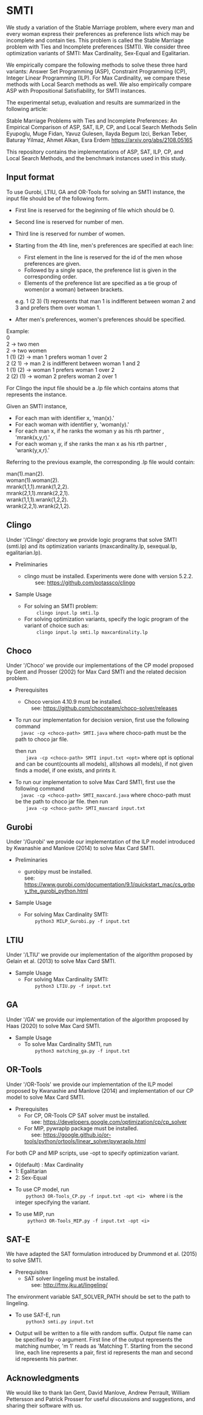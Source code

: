 # SMTI
We study a variation of the Stable Marriage problem, where every man and every woman express their preferences as preference lists which may be incomplete and contain ties. This problem is called the Stable Marriage problem with Ties and Incomplete preferences (SMTI).  We consider three optimization variants of SMTI: Max Cardinality, Sex-Equal and Egalitarian. 

We empirically compare the following methods to solve these three hard variants: Answer Set Programming (ASP), Constraint Programming (CP), Integer Linear Programming (ILP). For Max Cardinality, we compare these methods with Local Search methods as well.  We also empirically compare ASP with Propositional Satisfiability, for SMTI instances. 

The experimental setup, evaluation and results are summarized in the following article:

Stable Marriage Problems with Ties and Incomplete Preferences: An Empirical Comparison of ASP, SAT, ILP, CP, and Local Search Methods
Selin Eyupoglu, Muge Fidan, Yavuz Gulesen, Ilayda Begum Izci, Berkan Teber, Baturay Yilmaz, Ahmet Alkan, Esra Erdem 
https://arxiv.org/abs/2108.05165

This repository contains the implementations of ASP, SAT, ILP, CP, and Local Search Methods, and the benchmark instances used in this study.

## Input format

To use Gurobi, LTIU, GA and OR-Tools for solving an SMTI instance, the input file should be of the following form.
  - First line is reserved for the beginning of file which should be 0.
  - Second line is reserved for number of men.
  - Third line is reserved for number of women. 
  - Starting from the 4th line, men's preferences are specified at each line:
      * First element in the line is reserved for the id of the men whose preferences are given.
      * Followed by a single space, the preference list is given in the corresponding order.
      * Elements of the preference list are specified as a tie group of women(or a woman) between brackets.

      e.g. 1 (2 3) (1) represents that man 1 is indifferent between woman 2 and 3 and prefers them over woman 1.

  - After men's preferences, women's preferences should be specified.

Example: \
  0                    
  2         -> two men  
  2         -> two women  
  1 (1) (2) -> man 1 prefers woman 1 over 2   \
  2 (2 1)   -> man 2 is indifferent between woman 1 and 2  \
  1 (1) (2) -> woman 1 prefers woman 1 over 2   \
  2 (2) (1) -> woman 2 prefers woman 2 over 1    

  For Clingo the input file should be a .lp file which contains atoms that represents the instance.
 
  Given an SMTI instance,
  *  For each man with identifier x, 'man(x).'
  *  For each woman with identifier y, 'woman(y).'
  *  For each man x, if he ranks the woman y as his rth partner , 'mrank(x,y,r).'
  *  For each woman y, if she ranks the man x as his rth partner , 'wrank(y,x,r).'

 Referring to the previous example, the corresponding .lp file would contain:

 man(1).man(2). \
 woman(1).woman(2). \
 mrank(1,1,1).mrank(1,2,2). \
 mrank(2,1,1).mrank(2,2,1). \
 wrank(1,1,1).wrank(1,2,2). \
 wrank(2,2,1).wrank(2,1,2).


## Clingo

Under '/Clingo' directory we provide logic programs that solve SMTI (smti.lp) and its optimization variants (maxcardinality.lp, sexequal.lp, egalitarian.lp).

* Preliminaries <br />
     - clingo must be installed. Experiments were done with version 5.2.2. \
    see: https://github.com/potassco/clingo 

* Sample Usage 
    - For solving an SMTI problem: \
      ```clingo input.lp smti.lp```  
  - For solving optimization variants, specify the logic program of the variant of choice such as: \
     ```clingo input.lp smti.lp maxcardinality.lp```

## Choco

  Under '/Choco' we provide our implementations of the CP model proposed by Gent and Prosser (2002) for Max Card SMTI and the related decision problem.

   * Prerequisites
       - Choco version 4.10.9 must be installed. \
            see: https://github.com/chocoteam/choco-solver/releases
   
   * To run our implementation for decision version, first use the following command\
       ```javac -cp <choco-path> SMTI.java``` where choco-path must be the path to choco jar file.
      
      then run \
        ```java -cp <choco-path> SMTI input.txt <opt>``` 
         where opt is optional and can be count(counts all models), all(shows all models), if not given finds a model, if one exists, and prints it.
    
   * To run our implementation to solve Max Card SMTI, first use the following command\
      ```javac -cp <choco-path> SMTI_maxcard.java``` 
         where choco-path must be the path to choco jar file.
     then run \
        ```java -cp <choco-path> SMTI_maxcard input.txt```

## Gurobi

Under '/Gurobi' we provide our implementation of the ILP model introduced by Kwanashie and Manlove (2014) to solve Max Card SMTI.  

* Preliminaries <br />
    - gurobipy must be installed.  \
        see: https://www.gurobi.com/documentation/9.1/quickstart_mac/cs_grbpy_the_gurobi_python.html 

* Sample Usage 
    -  For solving Max Cardinality SMTI: \
    ```python3 MILP_Gurobi.py -f input.txt``` 
           

## LTIU

Under '/LTIU' we provide our implementation of the algorithm proposed by Gelain et al. (2013) to solve Max Card SMTI.  

* Sample Usage 
    - For solving Max Cardinality SMTI: \
    ```python3 LTIU.py -f input.txt``` 
           

## GA 

Under '/GA' we provide our implementation of the algorithm proposed by Haas (2020) to solve Max Card SMTI.  

* Sample Usage 
   - To solve Max Cardinality SMTI, run \
    ```python3 matching_ga.py -f input.txt``` 
           
## OR-Tools 

  Under '/OR-Tools' we provide our implementation of the ILP model proposed by Kwanashie and Manlove (2014) and implementation of our CP model to solve Max Card SMTI.

   * Prerequisites
       - For CP, OR-Tools CP SAT solver must be installed. \
            see: https://developers.google.com/optimization/cp/cp_solver
       - For MIP, pywraplp package must be installed. \
            see: https://google.github.io/or-tools/python/ortools/linear_solver/pywraplp.html 
   
   For both CP and MIP scripts, use -opt to specify optimization variant. 
   -  0(default) : Max Cardinality 
   - 1: Egalitarian
   - 2: Sex-Equal

   * To use CP model, run \
        ```python3 OR-Tools_CP.py -f input.txt -opt <i> ``` where i is the integer specifying the variant.
      
   * To use MIP, run \
        ```python3 OR-Tools_MIP.py -f input.txt -opt <i>``` 

## SAT-E

   We have adapted the SAT formulation introduced by Drummond et al. (2015) to solve SMTI.

   * Prerequisites
      - SAT solver lingeling must be installed. \
            see: http://fmv.jku.at/lingeling/

  The environment variable SAT_SOLVER_PATH should be set to the path to lingeling.

  * To use SAT-E, run \
      ```python3 smti.py input.txt```

  * Output will be written to a file with random suffix. Output file name can be specified by -o argument. First line of the output represents the matching number, 'm 1' reads as 'Matching 1'. Starting from the second line, each line represents a pair, first id represents the man and second id represents his partner.


## Acknowledgments
 We would like to thank Ian Gent, David Manlove, Andrew Perrault, William Pettersson and Patrick Prosser for useful discussions and suggestions, and sharing their software with us. 
